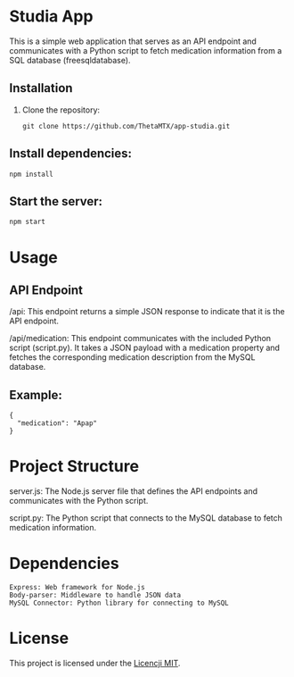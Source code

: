 # Studia App

This is a simple web application that serves as an API endpoint and communicates with a Python script to fetch medication information from a SQL database (freesqldatabase).

## Installation

1. Clone the repository:
   ```
   git clone https://github.com/ThetaMTX/app-studia.git
   ```
## Install dependencies:
```
npm install
```
## Start the server:
```
npm start
```
# Usage
## API Endpoint

/api: This endpoint returns a simple JSON response to indicate that it is the API endpoint.

/api/medication: This endpoint communicates with the included Python script (script.py). It takes a JSON payload with a medication property and fetches the corresponding medication description from the MySQL database.

## Example:
```
{
  "medication": "Apap"
}
```

# Project Structure
server.js: The Node.js server file that defines the API endpoints and communicates with the Python script.

script.py: The Python script that connects to the MySQL database to fetch medication information.

# Dependencies
```
Express: Web framework for Node.js
Body-parser: Middleware to handle JSON data
MySQL Connector: Python library for connecting to MySQL
```

# License
This project is licensed under the [Licencji MIT](LICENSE).
